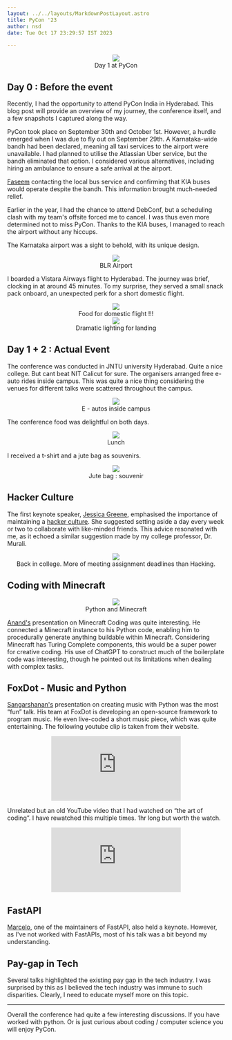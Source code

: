 ```yaml
---
layout: ../../layouts/MarkdownPostLayout.astro
title: PyCon '23
author: nsd
date: Tue Oct 17 23:29:57 IST 2023

---
```


<center>
    <img src="/assets/pycon23/pycon.jpeg">
    </br>
    Day 1 at PyCon
</center>

## Day 0 : Before the event

Recently, I had the opportunity to attend PyCon India in Hyderabad. This blog post will provide an overview of my journey, the conference itself, and a few snapshots I captured along the way. 

PyCon took place on September 30th and October 1st. However, a hurdle emerged when I was due to fly out on September 29th. A Karnataka-wide bandh had been declared, meaning all taxi services to the airport were unavailable. I had planned to utilise the Atlassian Uber service, but the bandh eliminated that option. I considered various alternatives, including hiring an ambulance to ensure a safe arrival at the airport. 

[Faseem](https://www.linkedin.com/in/faseem-shanavas-3a7801190) contacting the local bus service and confirming that KIA buses would operate despite the bandh. This information brought much-needed relief.

Earlier in the year, I had the chance to attend DebConf, but a scheduling clash with my team's offsite forced me to cancel. I was thus even more determined not to miss PyCon. Thanks to the KIA buses, I managed to reach the airport without any hiccups.

The Karnataka airport was a sight to behold, with its unique design.

<center>
    <img src="/assets/pycon23/blr-airport.png">
    </br>
    BLR Airport
</center>

I boarded a Vistara Airways flight to Hyderabad. The journey was brief, clocking in at around 45 minutes. To my surprise, they served a small snack pack onboard, an unexpected perk for a short domestic flight.


<center>
    <img src="/assets/pycon23/food.jpg">
    </br>
    Food for domestic flight !!!
</center>

<center>
    <img src="/assets/pycon23/drama.jpg">
    </br>
    Dramatic lighting for landing
</center>

## Day 1 + 2 : Actual Event

The conference was conducted in JNTU university Hyderabad. Quite a nice college. But cant beat NIT Calicut for sure. The organisers arranged free e-auto rides inside campus. This was quite a nice thing considering the venues for different talks were scattered throughout the campus.

<center>
    <img src="/assets/pycon23/e-auto.png">
    </br>
    E - autos inside campus
</center>

The conference food was delightful on both days.

<center>
    <img src="/assets/pycon23/lunch.jpg">
    </br>
    Lunch
</center>

I received a t-shirt and a jute bag as souvenirs.

<center>
    <img src="/assets/pycon23/souvenir.jpeg">
    </br>
    Jute bag : souvenir
</center>

## Hacker Culture

The first keynote speaker, [Jessica Greene](https://www.linkedin.com/in/jessica0greene/), emphasised the importance of maintaining a [hacker culture](http://www.catb.org/~esr/faqs/hacker-howto.html). She suggested setting aside a day every week or two to collaborate with like-minded friends. This advice resonated with me, as it echoed a similar suggestion made by my college professor, Dr. Murali.

<center>
    <img src="/assets/pycon23/college.jpg">
    </br>
    Back in college. More of meeting assignment deadlines than Hacking.
</center>

## Coding with Minecraft

<center>
    <img src="/assets/pycon23/minecraft.jpg">
    </br>
    Python and Minecraft
</center>

[Anand's](https://www.s-anand.net/blog/programming-minecraft-with-websockets/) presentation on Minecraft Coding was quite interesting. He connected a Minecraft instance to his Python code, enabling him to procedurally generate anything buildable within Minecraft. Considering Minecraft has Turing Complete components, this would be a super power for creative coding. His use of ChatGPT to construct much of the boilerplate code was interesting, though he pointed out its limitations when dealing with complex tasks.

## FoxDot - Music and Python

[Sangarshanan's](https://github.com/Qirky/FoxDot) presentation on creating music with Python was the most “fun” talk. His team at FoxDot is developing an open-source framework to program music. He even live-coded a short music piece, which was quite entertaining. The following youtube clip is taken from their website.

<center>
    <div class="youtubeBox">
        <iframe class="video" src="https://www.youtube.com/embed/CXrkq7u69vU?si=CA6xA0_-oc4Hnivq" title="YouTube video player" frameborder="0" allow="accelerometer; autoplay; clipboard-write; encrypted-media; gyroscope; picture-in-picture; web-share" allowfullscreen></iframe>
    </div>
</center>

Unrelated but an old YouTube video that I had watched on “the art of coding”. I have rewatched this multiple times. 1hr long but worth the watch.

<center>
    <div class="youtubeBox">
        <iframe class="video" src="https://www.youtube.com/embed/6avJHaC3C2U?si=LFo3tMqF0dPWjrZ1" title="YouTube video player" frameborder="0" allow="accelerometer; autoplay; clipboard-write; encrypted-media; gyroscope; picture-in-picture; web-share" allowfullscreen></iframe>
    </div>
</center>

## FastAPI

[Marcelo](https://www.linkedin.com/in/marcelotryle/?locale=en_US), one of the maintainers of FastAPI, also held a keynote. However, as I've not worked with FastAPIs, most of his talk was a bit beyond my understanding.

## Pay-gap in Tech

Several talks highlighted the existing pay gap in the tech industry. I was surprised by this as I believed the tech industry was immune to such disparities. Clearly, I need to educate myself more on this topic.

---

Overall the conference had quite a few interesting discussions. If you have worked with python. Or is just curious about coding / computer science you will enjoy PyCon.
